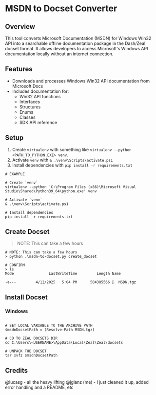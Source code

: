 # MSDN to Docset Converter

## Overview

This tool converts Microsoft Documentation (MSDN) for Windows Win32 API into a searchable offline documentation package
in the Dash/Zeal docset format. It allows developers to access Microsoft's Windows API documentation locally without an
internet connection.

## Features

- Downloads and processes Windows Win32 API documentation from Microsoft Docs
- Includes documentation for:
  - Win32 API functions
  - Interfaces
  - Structures
  - Enums
  - Classes
  - SDK API reference

## Setup

1. Create `virtualenv` with something like `virtualenv --python <PATH_TO_PYTHON.EXE> venv`.
2. Activate `venv` with `& .\venv\Scripts\activate.ps1`
3. Install dependencies with `pip install -r requirements.txt`

```pwsh
# EXAMPLE

# Create `venv`
virtualenv --python 'C:\Program Files (x86)\Microsoft Visual Studio\Shared\Python39_64\python.exe' venv

# Activate `venv`
& .\venv\Scripts\activate.ps1

# Install dependencies
pip install -r requirements.txt
```

## Create Docset

> NOTE: This can take a few hours

```pwsh
# NOTE: This can take a few hours
> python .\msdn-to-docset.py create_docset

# CONFIRM 
> ls
Mode                LastWriteTime         Length Name
----                -------------         ------ ----
-a---         4/12/2025   5:04 PM      504385566   MSDN.tgz

```

## Install Docset

### Windows

```pwsh

# SET LOCAL VARIABLE TO THE ARCHIVE PATH 
$msdnDocsetPath = (Resolve-Path MSDN.tgz)

# CD TO ZEAL DOCSETS DIR
cd C:\Users\<USERNAME>\AppData\Local\Zeal\Zeal\docsets

# UNPACK THE DOCSET
tar xvfz $msdnDocsetPath

```

## Credits

@lucasg - all the heavy lifting
@jglanz (me) - I just cleaned it up, added error handling and a README, etc